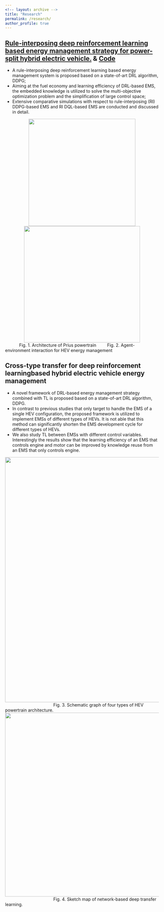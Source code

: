 ```yaml
---
<!-- layout: archive -->
title: "Research"
permalink: /research/
author_profile: true
---
```


## [Rule-interposing deep reinforcement learning based energy management strategy for power-split hybrid electric vehicle.](https://reader.elsevier.com/reader/sd/pii/S0360544220304047?token=B70E6384D7093CAEC7BC9C8D4E005696F260B15D5BC83F0E1349CD2D82DE1F5111D6000746121629006098B3A4FF2BB5) & [Code](https://github.com/lryz0612/Deep-reinforcement-learning-based-energy-management-strategy-for-hybrid-electric-vehicle)

* A rule-interposing deep reinforcement learning based energy management system is proposed based on a state-of-art DRL algorithm, DDPG; 
* Aiming at the fuel economy and learning efficiency of DRL-based EMS, the embedded knowledge is utilized to solve the multi-objective optimization problem and the simplification of large control space; 
* Extensive comparative simulations with respect to rule-interposing (RI) DDPG-based EMS and RI DQL-based EMS are conducted and discussed in detail.

 <div align="center"><img width="350" src="https://lryz0612.github.io/images/Prius.jpg"/><img width="380" src="https://lryz0612.github.io/images/DRL.jpg"/></div>
&emsp;&emsp;&emsp; Fig. 1. Architecture of Prius powertrain &emsp;&emsp; Fig. 2. Agent-environment interaction for HEV energy management


## Cross-type transfer for deep reinforcement learningbased hybrid electric vehicle energy management

 * A  novel  framework  of  DRL-based energy management strategy combined with TL is  proposed  based  on  a  state-of-art DRL algorithm, DDPG. 
 * In contrast to previous studies that only target to handle the EMS of a single HEV configuration, the  proposed  framework  is  utilized  to  implement  EMSs  of different  types  of  HEVs.  It  is  not able  that  this  method  can significantly shorten the EMS development cycle for different types  of  HEVs.  
 * We  also  study  TL  between  EMSs  with different  control  variables.  Interestingly  the  results  show  that the  learning  efficiency  of  an  EMS  that  controls  engine  and motor  can  be  improved  by  knowledge  reuse  from  an  EMS that only controls engine.
 
<div align="center"><img width="800" src="https://lryz0612.github.io/images/HEVs.jpg"/></div>
&emsp;&emsp;&emsp;&emsp;&emsp;&emsp;&emsp;&emsp;&emsp;&emsp;&emsp; Fig. 3. Schematic graph of four types of HEV powertrain architecture.
 
<div align="center"><img width="600" src="https://lryz0612.github.io/images/Transfering_learning.jpg"/></div>
&emsp;&emsp;&emsp;&emsp;&emsp;&emsp;&emsp;&emsp;&emsp;&emsp;&emsp; Fig. 4. Sketch map of network-based deep transfer learning.
